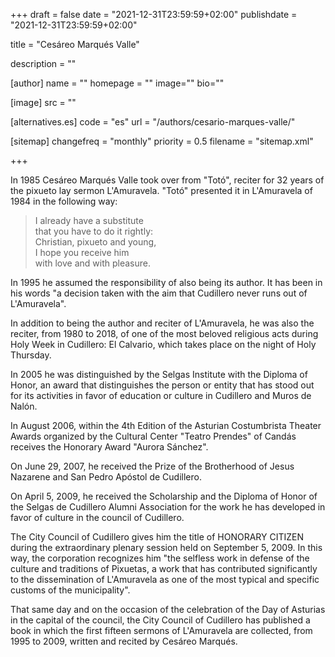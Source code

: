 +++
draft = false
date = "2021-12-31T23:59:59+02:00"
publishdate = "2021-12-31T23:59:59+02:00"

title = "Cesáreo Marqués Valle"

description = ""

[author]
    name = ""
    homepage = ""
    image=""
    bio=""

[image]
    src = ""

[alternatives.es]
    code = "es"
    url = "/authors/cesario-marques-valle/"

[sitemap]
  changefreq = "monthly"
  priority = 0.5
  filename = "sitemap.xml"

+++

In 1985 Cesáreo Marqués Valle took over from "Totó", reciter for 32 years of the pixueto lay sermon L'Amuravela. "Totó" presented it in L'Amuravela of 1984 in the following way:

> I already have a substitute\
that you have to do it rightly:\
Christian, pixueto and young,\
I hope you receive him\
with love and with pleasure.

In 1995 he assumed the responsibility of also being its author. It has been in his words "a decision taken with the aim that Cudillero never runs out of L'Amuravela".

In addition to being the author and reciter of L'Amuravela, he was also the reciter, from 1980 to 2018, of one of the most beloved religious acts during Holy Week in Cudillero: El Calvario, which takes place on the night of Holy Thursday.

In 2005 he was distinguished by the Selgas Institute with the Diploma of Honor, an award that distinguishes the person or entity that has stood out for its activities in favor of education or culture in Cudillero and Muros de Nalón.

In August 2006, within the 4th Edition of the Asturian Costumbrista Theater Awards organized by the Cultural Center "Teatro Prendes" of Candás receives the Honorary Award "Aurora Sánchez".

On June 29, 2007, he received the Prize of the Brotherhood of Jesus Nazarene and San Pedro Apóstol de Cudillero.

On April 5, 2009, he received the Scholarship and the Diploma of Honor of the Selgas de Cudillero Alumni Association for the work he has developed in favor of culture in the council of Cudillero.

The City Council of Cudillero gives him the title of HONORARY CITIZEN during the extraordinary plenary session held on September 5, 2009. In this way, the corporation recognizes him "the selfless work in defense of the culture and traditions of Pixuetas, a work that has contributed significantly to the dissemination of L'Amuravela as one of the most typical and specific customs of the municipality".

That same day and on the occasion of the celebration of the Day of Asturias in the capital of the council, the City Council of Cudillero has published a book in which the first fifteen sermons of L'Amuravela are collected, from 1995 to 2009, written and recited by Cesáreo Marqués.
